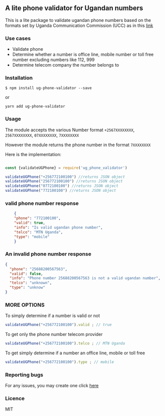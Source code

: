 ## A lite phone validator for Ugandan numbers

This is a lite package to validate ugandan phone numbers based on the formats set by Uganda Communication Commission (UCC)  as in this [link](https://www.ucc.co.ug/files/downloads/The%20Uganda%20National%20Numbering%20Plan%20%28Under%20review%29.pdf)

### Use cases
- Validate phone
- Determine whether a number is office line, mobile number or toll free number excluding numbers like 112, 999
- Determine telecom company the number belongs to

### Installation 

```
$ npm install ug-phone-validator --save
```
or 

```
yarn add ug-phone-validator
```

### Usage 
The module accepts the various Number format
`+2567XXXXXXXX`, `2567XXXXXXXX`, `07XXXXXXXX`, `7XXXXXXXX`

However the module returns the phone number in the format
`7XXXXXXXX`


Here is the implementation:

```js

const {validateUGPhone} = require('ug_phone_validator')

validateUGPhone("+256772100100") //returns JSON object
validateUGPhone("256772100100") //returns JSON object
validateUGPhone("0772100100") //returns JSON object
validateUGPhone("772100100") //returns JSON object

```

### valid phone number response
```JSON
    {
    "phone": "772100100",
    "valid": true,
    "info": "Is valid ugandan phone number",
    "telco": "MTN Uganda",
    "type": "mobile"
    }

```

### An invalid phone number response
```JSON
{
  "phone": "25688200567563",
  "valid": false,
  "info": "Phone number 25688200567563 is not a valid ugandan number",
  "telco": "unknown",
  "type": "unknow"
}

```
### MORE OPTIONS 

To simply determine if a number is valid or not

```js 
validateUGPhone("+256772100100").valid ; // true 
```

To get only the phone number telecom provider

```js 
validateUGPhone("+256772100100").telco ; // MTN Uganda 
```

To get simply determine if a number an office line, mobile or toll free

```js 
validateUGPhone("+256772100100").type ; // mobile 
```


### Reporting bugs 
For any issues, you may create one click [here](https://github.com/alexxsanya/ug-phone-validator/issues)


### Licence

MIT 